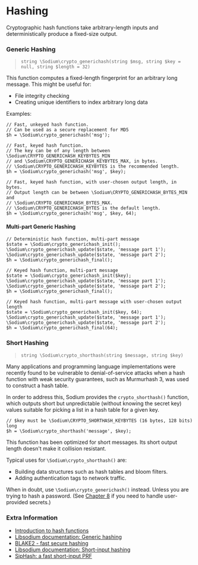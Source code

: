 # Hashing

Cryptographic hash functions take arbitrary-length inputs and deterministically
produce a fixed-size output.

<h3 id="crypto-generichash">Generic Hashing</h3>

> `string \Sodium\crypto_generichash(string $msg, string $key = null, string $length = 32)`

This function computes a fixed-length fingerprint for an arbitrary long message.
This might be useful for:

 * File integrity checking
 * Creating unique identifiers to index arbitrary long data

Examples:

    // Fast, unkeyed hash function.
    // Can be used as a secure replacement for MD5
    $h = \Sodium\crypto_generichash('msg');
    
    // Fast, keyed hash function.
    // The key can be of any length between \Sodium\CRYPTO_GENERICHASH_KEYBYTES_MIN
    // and \Sodium\CRYPTO_GENERICHASH_KEYBYTES_MAX, in bytes.
    // \Sodium\CRYPTO_GENERICHASH_KEYBYTES is the recommended length.
    $h = \Sodium\crypto_generichash('msg', $key);
    
    // Fast, keyed hash function, with user-chosen output length, in bytes.
    // Output length can be between \Sodium\CRYPTO_GENERICHASH_BYTES_MIN and
    // \Sodium\CRYPTO_GENERICHASH_BYTES_MAX.
    // \Sodium\CRYPTO_GENERICHASH_BYTES is the default length.
    $h = \Sodium\crypto_generichash('msg', $key, 64);

#### Multi-part Generic Hashing

    // Deterministic hash function, multi-part message
    $state = \Sodium\crypto_generichash_init();
    \Sodium\crypto_generichash_update($state, 'message part 1');
    \Sodium\crypto_generichash_update($state, 'message part 2');
    $h = \Sodium\crypto_generichash_final();

    // Keyed hash function, multi-part message
    $state = \Sodium\crypto_generichash_init($key);
    \Sodium\crypto_generichash_update($state, 'message part 1');
    \Sodium\crypto_generichash_update($state, 'message part 2');
    $h = \Sodium\crypto_generichash_final();

    // Keyed hash function, multi-part message with user-chosen output length
    $state = \Sodium\crypto_generichash_init($key, 64);
    \Sodium\crypto_generichash_update($state, 'message part 1');
    \Sodium\crypto_generichash_update($state, 'message part 2');
    $h = \Sodium\crypto_generichash_final(64);

<h3 id="crypto-shorthash">Short Hashing</h3>

> `string \Sodium\crypto_shorthash(string $message, string $key)`

Many applications and programming language implementations were recently found 
to be vulnerable to denial-of-service attacks when a hash function with weak 
security guarantees, such as Murmurhash 3, was used to construct a hash table.

In order to address this, Sodium provides the `crypto_shorthash()` function, 
which outputs short but unpredictable (without knowing the secret key) values
suitable for picking a list in a hash table for a given key.

    // $key must be \Sodium\CRYPTO_SHORTHASH_KEYBYTES (16 bytes, 128 bits) long
    $h = \Sodium\crypto_shorthash('message', $key);

This function has been optimized for short messages. Its short output length 
doesn't make it collision resistant.

Typical uses for `\Sodium\crypto_shorthash()` are:

* Building data structures such as hash tables and bloom filters.
* Adding authentication tags to network traffic.

When in doubt, use `\Sodium\crypto_generichash()` instead. Unless you are trying
to hash a password. (See [Chapter 8](07-password-hashing.md) if you need to
handle user-provided secrets.)

### Extra Information

* [Introduction to hash functions](https://paragonie.com/blog/2015/08/you-wouldnt-base64-a-password-cryptography-decoded#hash-functions)
* [Libsodium documentation: Generic hashing](https://download.libsodium.org/doc/hashing/generic_hashing.html)
* [BLAKE2 - fast secure hashing](https://blake2.net)
* [Libsodium documentation: Short-input hashing](https://download.libsodium.org/doc/hashing/short-input_hashing.html)
* [SipHash: a fast short-input PRF](https://131002.net/siphash)

